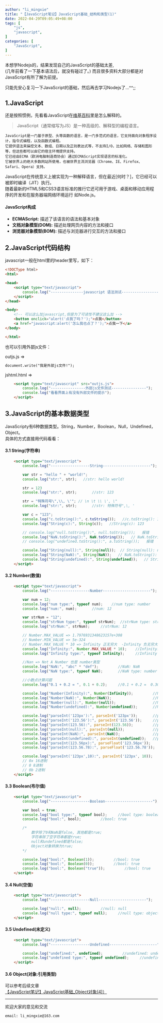 ```yaml
---
author: "li_mingxie"
title: "【JavaScript笔记】JavaScript基础_结构和类型(1)"
date: 2022-04-29T09:05:49+08:00
tags: [
    "js",
    "javascript",
]
categories: [
    "JavaScript",
]
---
```


本想学Nodejs的，结果发现自己的JavaScript的基础太差,  
(几年前看了一下基本语法后，就没有碰过了。)
而且很多资料大部分都是对JavaScript有所了解为前提。  <!--more-->

只能先安心复习一下JavaScript的基础，然后再去学习Nodejs了...^^;;

## 1.JavaScript

还是按照惯例，先看看JavaScript在[维基百科](https://zh.wikipedia.org/wiki/JavaScript)里是怎么解释的。  

> JavaScript（通常缩写为JS）是一种高级的、解释型的编程语言。  

```
JavaScript是一门基于原型、头等函数的语言，是一门多范式的语言，它支持面向对象程序设计，指令式编程，以及函数式编程。  
它提供语法来操控文本、数组、日期以及正则表达式等，不支持I/O，比如网络、存储和图形等，但这些都可以由它的宿主环境提供支持。  
它已经由ECMA（欧洲电脑制造商协会）通过ECMAScript实现语言的标准化。  
它被世界上的绝大多数网站所使用，也被世界主流浏览器（Chrome、IE、Firefox、Safari、Opera）支持。
```

JavaScript在传统意义上被实现为一种解释语言，但在最近[何时？]，它已经可以被即时编译（JIT）执行。  
随着最新的HTML5和CSS3语言标准的推行它还可用于游戏、桌面和移动应用程序的开发和在服务器端网络环境运行 如Node.js。  

#### JavaScript构成

* **ECMAScript:** 描述了该语言的语法和基本对象
* **文档对象模型(DOM):** 描述处理网页内容的方法和接口
* **浏览器对象模型(BOM):** 描述与浏览器进行交互的方法和接口

## 2.JavaScript代码结构

javascript一般在html里的header里写，如下：

```html
<!DOCType html>
<html>

<head>
    <script type="text/javascript">
        console.log("---------------javascript 语法测试-----------------");
    </script>
</head>

<body>
    <!-- 可以这么加javascript,但是为了可读性不建议这么加 -->
    <button onclick="alert('点我了吗？');">点我</button>
    <a href="javascript:alert('怎么我也点了？');">点我一下</a>
</body>

</html>
```

也可以引用外部js文件：

outjs.js =>

```html
document.write("我是外部js文件!");
```

jshtml.html =>

```html
    <script type="text/javascript" src="outjs.js">
        console.log("----------------外部js文件测试----------------");
        console.log("看看界面上有没有外部文件的提示");
    </script>
```

## 3.JavaScript的基本数据类型

JavaScripty有6种数据类型。String，Number，Boolean，Null，Undefined，Object。  
具体的方式直接用代码看看：  

#### 3.1 String(字符串)

```html
    <script type="text/javascript">
        console.log("------------------String----------------------");

        var str = "hello " + "world!";
        console.log("str:", str);   //str: hello world!

        str = 123
        console.log("str:", str);       //str: 123

        str = "特殊符号\",\\, \'"; // \n \t \\ \', \"
        console.log("str:", str);       //str: 特殊符号",\, '

        var c = "123";
        console.log("c.toString():", c.toString());   //c.toString(): 123
        console.log("String(c):", String(c));   //String(c): 123

        // console.log("null.toString():", null.toString());   报错
        console.log("NaN.toString():", NaN.toString());   // NaN.toString(): NaN
        // console.log("undefined.toString():", a.toString());   报错

        console.log("String(null):", String(null));  // String(null): null
        console.log("String(NaN):", String(NaN));   // NaN.toString(): NaN
        console.log("String(undefined):", String(undefined));   // String(undefined): undefined
    </script>
```

#### 3.2 Number(数值)

```html
    <script type="text/javascript">
        console.log("------------------Number----------------------");

        var num = 12;
        console.log("num type:", typeof num);    //num type: number
        console.log("num:", num);       //num: 12

        var strNum = "12";
        console.log("strNum type:", typeof strNum);  //strNum type: string
        console.log("strNum:", strNum);     //strNum: 12

        // Number.MAX_VALUE => 1.7976931348623157e+308
        // Number.MIN_VALUE => 5e-324
        // Number.MAX_VALUE * 10 => Infinity 正无穷大  -Infinity 负无穷大
        console.log("Infinity:", Number.MAX_VALUE * 10);    //Infinity: Infinity
        console.log("Infinity type:", typeof Infinity);     //Infinity type: number

        //Nan => Not A Number 也是 number类型
        console.log("NaN:", "abc" * "def");         //NaN: NaN
        console.log("NaN type:", typeof NaN);       //NaN type: number

        //小数点计算问题
        console.log("0.1 + 0.2 = ", 0.1 + 0.2);     //0.1 + 0.2 =  0.30000000000000004

        console.log("Number(Infinity):", Number(Infinity));         //Number(Infinity): Infinity
        console.log("Number(NaN):", Number(NaN));                   //Number(NaN): NaN
        console.log("Number(null):", Number(null));                 //Number(null): 0
        console.log("Number(undefined):", Number(undefined));       //Number(undefined): NaN

        console.log("parseInt('123px'):", parseInt('123px'));       //parseInt('123px'): 123
        console.log("parseInt('123.56'):", parseInt('123.56'));     //parseInt('123.56'): 123
        console.log("parseInt(123.56):", parseInt(123.56));         //parseInt(123.56): 123
        console.log("parseInt(null):", parseInt(null));             //parseInt(null): NaN
        console.log("parseInt(NaN):", parseInt(NaN));               //parseInt(NaN): NaN
        console.log("parseInt(undefined):", parseInt(undefined));   //parseInt(undefined): NaN
        console.log("parseInt(123.56px):", parseFloat('123.56px'));       //parseInt(123.56px): 123.56
        console.log("parseInt(123.56.78):", parseFloat('123.56.78'));      //parseInt(123.56.78): 123.56

        console.log("parseInt('123px',10):", parseInt('123px', 10));       //parseInt('123px'): 123 后面的参数标识进制(这里说的是10进制)
        // 0x 16进制
        // 0 8进制
        // 0b 2进制
    </script>
```

#### 3.3 Boolean(布尔值)

```html
    <script type="text/javascript">
        console.log("------------------Boolean----------------------");

        var bool = true;
        console.log("bool type:", typeof bool);     //bool type: boolean
        console.log("bool:", bool);         //bool: true

        /*
            数字除了0和NaN是false, 其他都是true;
            字符串除了空字符串都是true;
            null和undefined都是false;
            Object对象转换为true;
        */

        console.log("bool:", Boolean(1));         //bool: true
        console.log("bool:", Boolean(0));         //bool: true
        console.log("bool:", Boolean("true"));         //bool: true
    </script>
```

#### 3.4 Null(空值)

```html
    <script type="text/javascript">
        console.log("------------------Null----------------------");

        console.log("null:", null);         //null: null
        console.log("null type:", typeof null);     //null type: object
    </script>
```

#### 3.5 Undefined(未定义)

```html
    <script type="text/javascript">
        console.log("------------------Undefined----------------------");

        console.log("undefined:", undefined);         //undefined: undefined
        console.log("undefined type:", typeof undefined);     //undefined type: undefined
    </script>
```

#### 3.6 Object(对象:引用类型)

可以参考后续文章  
[【JavaScript笔记】JavaScript基础_Object对象(4)）](https://limingxie.github.io/js/javascript/javascript_04/)

----------------------------------------------
欢迎大家的意见和交流

`email: li_mingxie@163.com`
